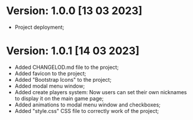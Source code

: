 # Version: 1.0.0 [13 03 2023]

- Project deployment;

# Version: 1.0.1 [14 03 2023]

- Added CHANGELOD.md file to the project;
- Added favicon to the project;
- Added "Bootstrap Icons" to the project;
- Added modal menu window;
- Added create players system:
  Now users can set their own nicknames to display it on the main game page;
- Added animations to modal menu window and checkboxes;
- Added "style.css" CSS file to correctly work of the project;
